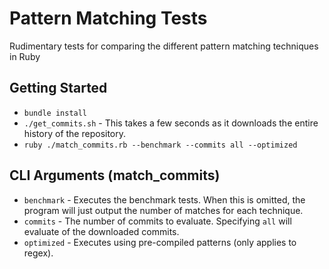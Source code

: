 # Pattern Matching Tests

Rudimentary tests for comparing the different pattern matching techniques in Ruby

## Getting Started

- `bundle install`
- `./get_commits.sh` - This takes a few seconds as it downloads the entire history of the repository.
- `ruby ./match_commits.rb --benchmark --commits all --optimized`

## CLI Arguments (match_commits)

- `benchmark` - Executes the benchmark tests. When this is omitted, the program will just output the number of matches for each technique.
- `commits` - The number of commits to evaluate. Specifying `all` will evaluate of the downloaded commits.
- `optimized` - Executes using pre-compiled patterns (only applies to regex).